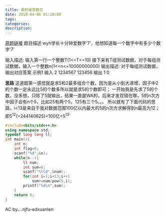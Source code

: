 ```yaml
---
title: 乘积尾零数目
date: 2018-04-06 01:20:00
tags:
categories:
description:
---
```

[原题链接](https://www.nowcoder.com/acm/contest/93/E)
题目描述 
wyh学长十分钟爱数字‘7’，他想知道每一个数字中有多少个数字‘7’

输入描述:
输入第一行一个整数T(1<=T<=10)
接下来有T组测试数据，对于每组测试数据，输入一个整数n(1<=n<=10000000000)
输出描述:
对于每组测试数据，输出对应答案
示例1
输入
2
1234567
123456
输出
1
0


**思路**
这道题第一感觉就是求5和2最多组合个数，因为是从小到大递增，因子中2的个数一定永远比5的个数多所以就是求5的个数即可；
一开始我是先求了5的个数，没多想，只除了5就输出，结果一直是WA的，后来才发现错在哪，5的n次方中因子会有n个5，比如25有两个5，125有三个5。。。
所以就有了下面代码的思路，i<13是来自于我对数据范围100亿以内最大的5的n次方求解得到n最高为12；即5<sup>12</sup>(=244140625)<100亿<5<sup>13<sup>。
```C++
#include<bits/stdc++.h>
using namespace std;
typedef long long ll;
int main(){
	int n;
	int flag=0;
	scanf("%d",&n);
	while(n--){
		ll num;
		int sum=0;
		scanf("%lld",&num);
		for(int i=1;i<13;i++)
			sum+=num/pow(5,i);
		printf("%d\n",sum);
	}
	return 0;
}
```


AC by..\..njfu-edxuanlen